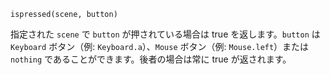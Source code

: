 ```
ispressed(scene, button)
```

指定された `scene` で `button` が押されている場合は true を返します。`button` は `Keyboard` ボタン（例: `Keyboard.a`）、`Mouse` ボタン（例: `Mouse.left`）または `nothing` であることができます。後者の場合は常に true が返されます。
